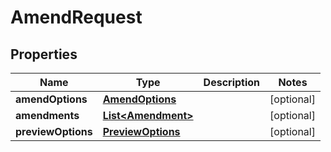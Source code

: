 
# AmendRequest

## Properties
Name | Type | Description | Notes
------------ | ------------- | ------------- | -------------
**amendOptions** | [**AmendOptions**](AmendOptions.md) |  |  [optional]
**amendments** | [**List&lt;Amendment&gt;**](Amendment.md) |  |  [optional]
**previewOptions** | [**PreviewOptions**](PreviewOptions.md) |  |  [optional]



